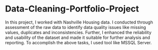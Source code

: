 # Data-Cleaning-Portfolio-Project
In this project, I worked with Nashville Housing data. I conducted through assessment of the raw data to identify data quality issues like missing values, duplicates and inconsistencies. Further, I enhanced the reliability and usability of the dataset and made it suitable for further analysis and reporting. To accomplish the above tasks, I used tool like MSSQL Server.

